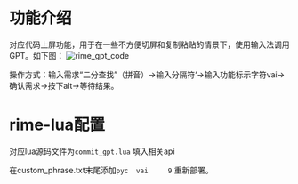 # 功能介绍
对应代码上屏功能，用于在一些不方便切屏和复制粘贴的情景下，使用输入法调用GPT。如下图：
![rime_gpt_code](https://github.com/user-attachments/assets/470b1c6b-8aa7-42fd-82c5-799e02a24914)


操作方式：输入需求“二分查找”（拼音）→输入分隔符‘→输入功能标示字符vai→确认需求→按下alt→等待结果。
# rime-lua配置
对应lua源码文件为`commit_gpt.lua`
填入相关api

在custom_phrase.txt末尾添加`pyc	vai 	9`
重新部署。




